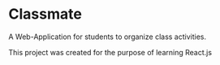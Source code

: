 # Classmate

A Web-Application for students to organize class activities.

This project was created for the purpose of learning React.js
